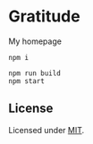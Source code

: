 # Gratitude

My homepage

```
npm i

npm run build
npm start
```

## License
Licensed under [MIT](https://github.com/jikkai/gratitude/blob/master/LICENSE).

